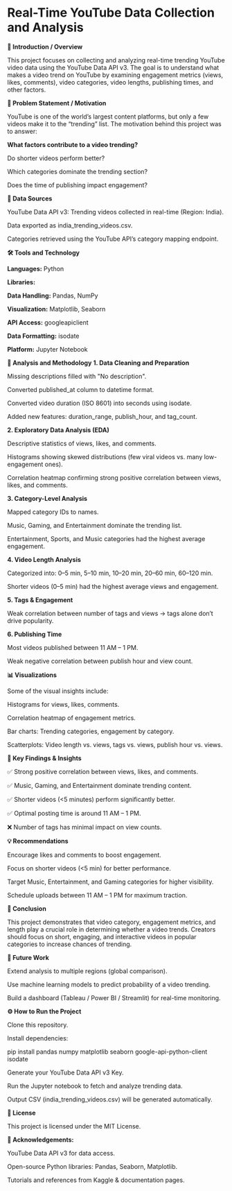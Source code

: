 # Real-Time YouTube Data Collection and Analysis
**📌 Introduction / Overview**

This project focuses on collecting and analyzing real-time trending YouTube video data using the YouTube Data API v3. The goal is to understand what makes a video trend on YouTube by examining engagement metrics (views, likes, comments), video categories, video lengths, publishing times, and other factors.

**🎯 Problem Statement / Motivation**

YouTube is one of the world’s largest content platforms, but only a few videos make it to the “trending” list.
The motivation behind this project was to answer:

**What factors contribute to a video trending?**

Do shorter videos perform better?

Which categories dominate the trending section?

Does the time of publishing impact engagement?

**📂 Data Sources**

YouTube Data API v3: Trending videos collected in real-time (Region: India).

Data exported as india_trending_videos.csv.

Categories retrieved using the YouTube API’s category mapping endpoint.

**🛠 Tools and Technology**

**Languages:** Python

**Libraries:**

**Data Handling:** Pandas, NumPy

**Visualization:** Matplotlib, Seaborn

**API Access:** googleapiclient

**Data Formatting:** isodate

**Platform:** Jupyter Notebook

**🔎 Analysis and Methodology**
**1. Data Cleaning and Preparation**

Missing descriptions filled with "No description".

Converted published_at column to datetime format.

Converted video duration (ISO 8601) into seconds using isodate.

Added new features: duration_range, publish_hour, and tag_count.

**2. Exploratory Data Analysis (EDA)**

Descriptive statistics of views, likes, and comments.

Histograms showing skewed distributions (few viral videos vs. many low-engagement ones).

Correlation heatmap confirming strong positive correlation between views, likes, and comments.

**3. Category-Level Analysis**

Mapped category IDs to names.

Music, Gaming, and Entertainment dominate the trending list.

Entertainment, Sports, and Music categories had the highest average engagement.

**4. Video Length Analysis**

Categorized into: 0–5 min, 5–10 min, 10–20 min, 20–60 min, 60–120 min.

Shorter videos (0–5 min) had the highest average views and engagement.

**5. Tags & Engagement**

Weak correlation between number of tags and views → tags alone don’t drive popularity.

**6. Publishing Time**

Most videos published between 11 AM – 1 PM.

Weak negative correlation between publish hour and view count.

**📊 Visualizations**

Some of the visual insights include:

Histograms for views, likes, comments.

Correlation heatmap of engagement metrics.

Bar charts: Trending categories, engagement by category.

Scatterplots: Video length vs. views, tags vs. views, publish hour vs. views.

**🔑 Key Findings & Insights**

✅ Strong positive correlation between views, likes, and comments.

✅ Music, Gaming, and Entertainment dominate trending content.

✅ Shorter videos (<5 minutes) perform significantly better.

✅ Optimal posting time is around 11 AM – 1 PM.

❌ Number of tags has minimal impact on view counts.

**💡 Recommendations**

Encourage likes and comments to boost engagement.

Focus on shorter videos (<5 min) for better performance.

Target Music, Entertainment, and Gaming categories for higher visibility.

Schedule uploads between 11 AM – 1 PM for maximum traction.

**📌 Conclusion**

This project demonstrates that video category, engagement metrics, and length play a crucial role in determining whether a video trends. Creators should focus on short, engaging, and interactive videos in popular categories to increase chances of trending.

**🚀 Future Work**

Extend analysis to multiple regions (global comparison).

Use machine learning models to predict probability of a video trending.

Build a dashboard (Tableau / Power BI / Streamlit) for real-time monitoring.

**⚙️ How to Run the Project**

Clone this repository.

Install dependencies:

pip install pandas numpy matplotlib seaborn google-api-python-client isodate


Generate your YouTube Data API v3 Key.

Run the Jupyter notebook to fetch and analyze trending data.

Output CSV (india_trending_videos.csv) will be generated automatically.

**📜 License**

This project is licensed under the MIT License.

**🙏 Acknowledgements:**

YouTube Data API v3 for data access.

Open-source Python libraries: Pandas, Seaborn, Matplotlib.

Tutorials and references from Kaggle & documentation pages.


